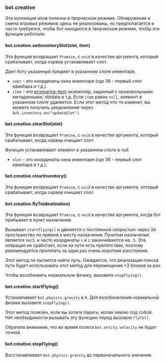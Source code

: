 ### bot.creative

Эта коллекция апов полезна в творческом режиме.
Обнаружение и смена игровых режимов здесь не реализованы,
но предполагается и часто требуется, чтобы бот находился в творческом режиме, чтобы эти функции работали.

#### bot.creative.setInventorySlot(slot, item)

Эта функция возвращает `Promise`, с `void` в качестве аргумента, который срабатывает, когда сервер устанавливает слот.

Дает боту указанный предмет в указанном слоте инвентаря.

 * ``слот`` - это координаты окна инвентаря (где 36 - первый слот квикбара и т.д.).
 * `item` - это [prismarine-item](https://github.com/PrismarineJS/prismarine-item) экземпляр, заданный с произвольными метаданными, nbtdata и т.д.
    Если `item` равно `null`, элемент в указанном слоте удаляется.
Если этот метод что-то изменит, вы можете получить уведомление через `bot.inventory.on("updateSlot")`.

#### bot.creative.clearSlot(slot)

Эта функция возвращает `Promise`, с `void` в качестве аргумента, который срабатывает, когда сервер очищает слот.

Функция устанавливает элемент в указанном слоте в null.

 * `slot` - это координаты окна инвентаря (где 36 - первый слот квикбара и т.д.).

#### bot.creative.clearInventory()

Эта функция возвращает `Promise`, с `void` в качестве аргумента, который срабатывает, когда сервер очищает слот.

#### bot.creative.flyTo(destination)

Эта функция возвращает `Promise`, с `void` в качестве аргумента, когда бот прибывает в пункт назначения.

Вызывает `startFlying()` и движется с постоянной скоростью через 3d пространство по прямой к месту назначения.
Пунктом назначения является `Vec3`, и часто координаты `x` и `z` заканчиваются на `.5`.
Эта операция не сработает, если на пути есть препятствие,
поэтому рекомендуется пролетать за один раз очень короткие расстояния.

Этот метод не пытается найти путь.
Ожидается, что реализация поиска пути будет использовать этот метод для перемещения <2 блоков за раз.

Чтобы возобновить нормальную физику, вызовите `stopFlying()`.

#### bot.creative.startFlying()

Устанавливает `bot.physics.gravity` в `0`.
Для возобновления нормальной физики вызовите `stopFlying()`.

Этот метод полезен, если вы хотите парить, копая землю под собой.
Нет необходимости вызывать эту функцию перед вызовом `flyTo()`.

Обратите внимание, что во время полета `bot.entity.velocity` не будет точной.

#### bot.creative.stopFlying()

Восстанавливает `bot.physics.gravity` до первоначального значения.
